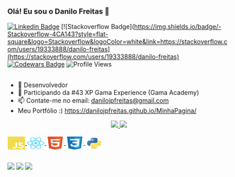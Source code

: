 ### Olá! Eu sou o Danilo Freitas 👋

[![Linkedin Badge](https://img.shields.io/badge/-danielobara-blue?style=flat-square&logo=Linkedin&logoColor=white&link=https://www.linkedin.com/in/danilo-freitas-dev/)](https://www.linkedin.com/in/danilo-freitas-dev/)
[![Stackoverflow Badge](https://img.shields.io/badge/-Stackoverflow-4CA143?style=flat-square&logo=Stackoverflow&logoColor=white&link=https://stackoverflow.com/users/19333888/danilo-freitas](https://stackoverflow.com/users/19333888/danilo-freitas)
[![Codewars Badge](https://www.codewars.com/users/TsutomuObara/badges/micro)](https://www.codewars.com/users/danilojpfreitas/badges/micro)
![Profile Views](https://komarev.com/ghpvc/?username=your-github-username&color=green)

##

- 🔭 Desenvolvedor
- 🌱 Participando da #43 XP Gama Experience (Gama Academy)
- 📫 Contate-me no email: danilojpfreitas@gmail.com
- Meu Portfólio :) https://danilojpfreitas.github.io/MinhaPagina/

<div style="display: inline_block"  align="center">
  <a href="https://github.com/danilojpfreitas">
  <img height="180em" src="https://github-readme-stats.vercel.app/api?username=danilojpfreitas&show_icons=true&theme=dark&include_all_commits=true&count_private=true"/>
  <img height="180em" src="https://github-readme-stats.vercel.app/api/top-langs/?username=danilojpfreitas&layout=compact&langs_count=7&theme=dark"/>
</div> 
<div style="display: inline_block"><br>
  <img align="center" alt="Danilo-Js" height="30" width="40" src="https://raw.githubusercontent.com/devicons/devicon/master/icons/javascript/javascript-plain.svg">
  <img align="center" alt="Danilo-React" height="30" width="40" src="https://raw.githubusercontent.com/devicons/devicon/master/icons/react/react-original.svg">
  <img align="center" alt="Danilo-HTML" height="30" width="40" src="https://raw.githubusercontent.com/devicons/devicon/master/icons/html5/html5-original.svg">
  <img align="center" alt="Rafa-Danilo" height="30" width="40" src="https://raw.githubusercontent.com/devicons/devicon/master/icons/css3/css3-original.svg">
  <img align="center" alt="Danilo-Python" height="30" width="40" src="https://raw.githubusercontent.com/devicons/devicon/master/icons/python/python-original.svg">
</div>
  
  ##
  
  <div> 
  <a align="center" href="https://instagram.com/danilojpfreitas" target="_blank"><img src="https://img.shields.io/badge/-Instagram-%23E4405F?style=for-the-badge&logo=instagram&logoColor=white" target="_blank"></a>
  <a align="center" href = "mailto:danilojpfreitas@gmail.com"><img src="https://img.shields.io/badge/-Gmail-%23333?style=for-the-badge&logo=gmail&logoColor=white" target="_blank"></a>
  <a align="center" href="https://www.linkedin.com/in/danilo-freitas-dev/" target="_blank"><img src="https://img.shields.io/badge/-LinkedIn-%230077B5?style=for-the-badge&logo=linkedin&logoColor=white" target="_blank"></a> 
  <div/>
  
